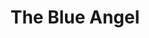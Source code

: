---
layout: film

excerpt: Immanuel Rath, an old bachelor, is a professor at the town's university. When he discovers that some of his pupils often go into a speakeasy, The Blue Angel, to visit a dancer, Lola Lola, he comes there to confront them. But he is attracted to Lola. The next night he comes again--and does not sleep at home. This causes trouble at work and his life takes a downward spiral.
title: The Blue Angel
runtime: 124
genre: 
- Drama
- Musical
silent: no
decade: 1930s
recommended: yes
editors-rating: 4.5
image:  /feature-images/The_Blue_Angel-1930.png
video: https://www.youtube.com/embed/o7gIiBl0ZJM?rel=0&amp;controls=0&amp;showinfo=0
synopsis: Immanuel Rath, an old bachelor, is a professor at the town's university. When he discovers that some of his pupils often go into a speakeasy, The Blue Angel, to visit a dancer, Lola Lola, he comes there to confront them. But he is attracted to Lola. The next night he comes again--and does not sleep at home. This causes trouble at work and his life takes a downward spiral.
director: Josef von Sternberg
year: 1930
country: Germany
cast: 
- Emil Janning
- Marlene Dietrich
- Kurt Gerron
imdb: http://www.imdb.com/title/tt0020697/?ref_=nv_sr_1

--- 